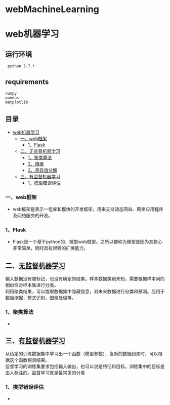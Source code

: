 # webMachineLearning
web机器学习
=========
## 运行环境
     python 3.7.*
## requirements
    numpy
    pandas
    matplotlib
## 目录
* [web机器学习](#web机器学习)
	* [一、web框架](#一web框架)
		* [1、Flask](#1Flask)
	* [二、无监督机器学习](#二无监督机器学习)
		* [1、聚类算法](#1聚类算法)
		* [2、降维](#2降维)
		* [3、奇异值分解](#3奇异值分解)
	* [三、有监督机器学习](#三无监督机器学习)
		* [1、模型错误评估](#1模型错误评估)
### 一、web框架
- web框架是表示一组库和模块的开发框架，用来支持动态网站、网络应用程序及网络服务的开发。
### 1、Flask
- Flask是一个基于python的，微型web框架。之所以被称为微型是因为其核心非常简单，同时具有很强的扩展能力。  
## 二、[无监督机器学习](/example/chapter_2)
输入数据没有被标记，也没有确定的结果。样本数据类别未知，需要根据样本间的相似性对样本集进行分类。<br>
利用聚类结果，可以提取数据集中隐藏信息，对未来数据进行分类和预测。应用于数据挖掘，模式识别，图像处理等。
### 1、聚类算法
- 
## 三、[有监督机器学习](/example/chapter_3)
从给定的训练数据集中学习出一个函数（模型参数），当新的数据到来时，可以根据这个函数预测结果。<br>
监督学习的训练集要求包括输入输出，也可以说是特征和目标。训练集中的目标是由人标注的。监督学习就是最常见的分类
### 1、模型错误评估
- 